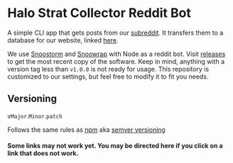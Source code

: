 # Halo Strat Collector Reddit Bot

A simple CLI app that gets posts from our [subreddit](https://github.com/Spaceface16518/strat-collector/blob/master/README.md#some-links-may-not-work-yet-you-may-be-directed-here-if-you-click-on-a-link-that-does-not-work). It transfers them to a database for our website, linked [here](https://github.com/Spaceface16518/strat-collector/blob/master/README.md#some-links-may-not-work-yet-you-may-be-directed-here-if-you-click-on-a-link-that-does-not-work).

We use [Snoostorm](https://github.com/MayorMonty/Snoostorm) and [Snoowrap](https://not-an-aardvark.github.io/snoowrap/index.html) with Node as a reddit bot. Visit [releases](https://github.com/Spaceface16518/strat-collector/releases) to get the most recent copy of the software. Keep in mind, anything with a version tag less than `v1.0.0` is not ready for usage. This repository is customized to our settings, but feel free to modify it to fit you needs.

## Versioning

v`Major`.`Minor`.`patch`

Follows the same rules as [npm](https://not-an-aardvark.github.io/snoowrap/index.html) aka [semver versioning](https://semver.org/)

#### Some links may not work yet. You may be directed here if you click on a link that does not work.

